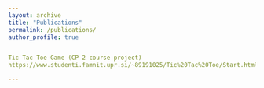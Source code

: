 ```yaml
---
layout: archive
title: "Publications"
permalink: /publications/
author_profile: true


Tic Tac Toe Game (CP 2 course project)
https://www.studenti.famnit.upr.si/~89191025/Tic%20Tac%20Toe/Start.html

---
```

